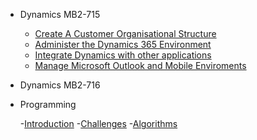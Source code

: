 - Dynamics MB2-715

  - [Create A Customer Organisational Structure](README.md)
  - [Administer the Dynamics 365 Environment](environment.md)
  - [Integrate Dynamics with other applications](applications.md)
  - [Manage Microsoft Outlook and Mobile Enviroments](environment.md)



 
- Dynamics MB2-716


- Programming  

    -[Introduction](introduction.md)
    -[Challenges](challenges.md)
    -[Algorithms](algorithms.md)

